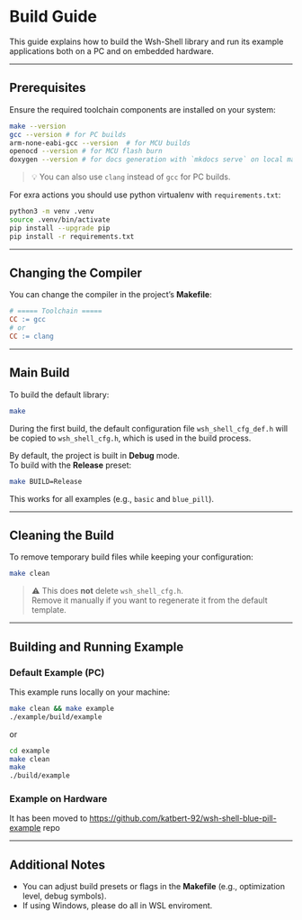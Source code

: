 # Build Guide

This guide explains how to build the Wsh-Shell library and run its example applications both on a PC and on embedded hardware.

---

## Prerequisites

Ensure the required toolchain components are installed on your system:

```bash
make --version
gcc --version # for PC builds
arm-none-eabi-gcc --version  # for MCU builds
openocd --version # for MCU flash burn
doxygen --version # for docs generation with `mkdocs serve` on local machine
```

> 💡 You can also use `clang` instead of `gcc` for PC builds.

For exra actions you should use python virtualenv with `requirements.txt`:

```bash
python3 -m venv .venv
source .venv/bin/activate
pip install --upgrade pip
pip install -r requirements.txt
```

---

## Changing the Compiler

You can change the compiler in the project’s **Makefile**:

```makefile
# ===== Toolchain =====
CC := gcc
# or
CC := clang
```

---

## Main Build

To build the default library:

```bash
make
```

During the first build, the default configuration file `wsh_shell_cfg_def.h` will be copied to `wsh_shell_cfg.h`, which is used in the build process.

By default, the project is built in **Debug** mode.  
To build with the **Release** preset:

```bash
make BUILD=Release
```

This works for all examples (e.g., `basic` and `blue_pill`).

---

## Cleaning the Build

To remove temporary build files while keeping your configuration:

```bash
make clean
```

> ⚠️ This does **not** delete `wsh_shell_cfg.h`.  
> Remove it manually if you want to regenerate it from the default template.

---

## Building and Running Example

### Default Example (PC)

This example runs locally on your machine:

```bash
make clean && make example
./example/build/example
```

or

```bash
cd example
make clean
make
./build/example
```

### Example on Hardware

It has been moved to <https://github.com/katbert-92/wsh-shell-blue-pill-example> repo

---

## Additional Notes

- You can adjust build presets or flags in the **Makefile** (e.g., optimization level, debug symbols).
- If using Windows, please do all in WSL enviroment.
